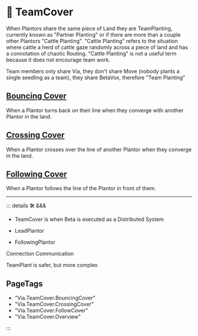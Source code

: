 # 🔻 <via>TeamCover</via>

When Plantors share the same piece of Land they are TeamPlanting, currently known as "Partner Planting" or if there are more than a couple other Plantors "Cattle Planting". "Cattle Planting" refers to the situation where cattle a herd of cattle gaze randomly across a piece of land and has a connotation of chaotic Routing. "Cattle Planting" is not a useful term because it does not encourage team work.

Team members only share Via, they don't share Move (nobody plants a single seedling as a team), they share BetaVox, therefore "Team Planting"

## [Bouncing Cover](/encyclopedia/Via/TeamPlant/BouncingCover)

When a Plantor turns back on their line when they converge with another Plantor in the land.

## [Crossing Cover](/encyclopedia/Via/TeamPlant/CrossingCover)

When a Plantor crosses over the line of another Plantor when they converge in the land.

## [Following Cover](/encyclopedia/Via/TeamPlant/FollowingCover)

When a Plantor follows the line of the Plantor in front of them.

---

<!-- =================================================== -->
<!-- =================================================== -->
<!-- =================================================== -->
<!-- =================================================== -->
<!-- =================================================== -->
::: details 🛠 <dev>&&&</dev>

- TeamCover is when Beta is executed as a Distributed System

- LeadPlantor
- FollowingPlantor

Connection Communication

TeamPlant is safer, but more complex
<h2>PageTags</h2>

- "Via.TeamCover.BouncingCover"
- "Via.TeamCover.CrossingCover"
- "Via.TeamCover.FollowCover"
- "Via.TeamCover.Overview"

:::

